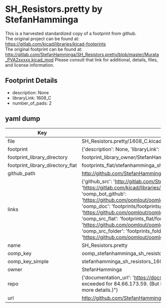 # SH_Resistors.pretty by StefanHamminga  
This is a harvested standardized copy of a footprint from github.  
The original project can be found at:  
https://gitlab.com/kicad/libraries/kicad-footprints  
The original footprint can be found at:
http://gitlab.com/StefanHamminga/SH_Resistors.pretty/blob/master/Murata_PVA2xxxxx.kicad_mod
Please consult that link for additional, details, files, and license information.  
## Footprint Details
* description: None  
* libraryLink: 1608_C  
* number_of_pads: 2  
## yaml dump  
| Key | Value |  
| --- | --- |  
| file | SH_Resistors.pretty/1608_C.kicad_mod |  
| footprint | {'description': None, 'libraryLink': '1608_C', 'number_of_pads': 2} |  
| footprint_library_directory | footprint_library_owner/StefanHamminga_SH_Resistors.pretty |  
| footprint_library_directory_flat | footprints_flat/stefanhamminga_sh_resistors_1608_c/working |  
| github_path | http://github.com/StefanHamminga/SH_Resistors.pretty/blob/master/1608_C.kicad_mod |  
| links | {'github_src': 'http://gitlab.com/StefanHamminga/SH_Resistors.pretty/blob/master/Murata_PVA2xxxxx.kicad_mod', 'github_src_repo': 'https://gitlab.com/kicad/libraries/kicad-footprints', 'oomp_bot': 'footprints/stefanhamminga_sh_resistors_1608_c/working', 'oomp_bot_github': 'https://github.com/oomlout/oomlout_oomp_footprint_bot/tree/main/footprints/stefanhamminga_sh_resistors_1608_c/working', 'oomp_doc': 'footprints/footprints/StefanHamminga/SH_Resistors/1608_C/working/', 'oomp_doc_github': 'https://github.com/oomlout/oomlout_oomp_footprint_doc/tree/main/footprints/footprints/StefanHamminga/SH_Resistors/1608_C/working', 'oomp_src_flat': 'footprints_flat/footprints_flat/stefanhamminga_sh_resistors_1608_c/working', 'oomp_src_flat_github': 'https://github.com/oomlout/oomlout_oomp_footprint_src/tree/main/footprints_flat/stefanhamminga_sh_resistors_1608_c/working', 'oomp_src_folder': 'footprints_folder/footprints_folder/StefanHamminga/SH_Resistors/1608_C/working', 'oomp_src_folder_github': 'https://github.com/oomlout/oomlout_oomp_footprint_src/tree/main/footprints_folder/StefanHamminga/SH_Resistors/1608_C/working'} |  
| name | SH_Resistors.pretty |  
| oomp_key | oomp_stefanhamminga_sh_resistors_1608_c |  
| oomp_key_simple | stefanhamminga_sh_resistors_1608_c |  
| owner | StefanHamminga |  
| repo | {'documentation_url': 'https://docs.github.com/rest/overview/resources-in-the-rest-api#rate-limiting', 'message': "API rate limit exceeded for 84.66.173.59. (But here's the good news: Authenticated requests get a higher rate limit. Check out the documentation for more details.)"} |  
| url | http://github.com/StefanHamminga/SH_Resistors.pretty |  

